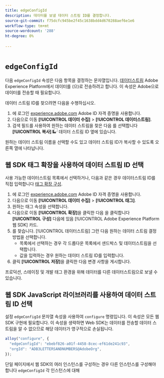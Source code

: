 ```yaml
---
title: edgeConfigId
description: 데이터를 보낼 데이터 스트림 ID를 결정합니다.
source-git-commit: f75dcfc945be2f45c1638bdd4d670288aef6e1e6
workflow-type: tm+mt
source-wordcount: '288'
ht-degree: 0%

---
```


# `edgeConfigId`

다음 `edgeConfigId` 속성은 다음 항목을 결정하는 문자열입니다. [데이터스트림](../../../datastreams/overview.md) Adobe Experience Platform에서 데이터를 (으)로 전송하려고 합니다. 이 속성은 Adobe으로 데이터를 전송할 때 필요합니다.

데이터 스트림 ID를 찾으려면 다음을 수행하십시오.

1. 에 로그인 [experience.adobe.com](https://experience.adobe.com) Adobe ID 자격 증명을 사용합니다.
1. 다음으로 이동 **[!UICONTROL 데이터 수집]** > **[!UICONTROL 데이터스트림]**.
1. 검색 필드를 사용하여 원하는 데이터 스트림을 찾은 다음 를 선택합니다 **[!UICONTROL 복사]** ![복사](../../assets/copy.png) 데이터 스트림 ID 옆에 있습니다.

원하는 데이터 스트림 이름을 선택할 수도 있고 데이터 스트림 ID가 복사할 수 있도록 오른쪽 열에 나타납니다.

## 웹 SDK 태그 확장을 사용하여 데이터 스트림 ID 선택

사용 가능한 데이터스트림 목록에서 선택하거나, 다음과 같은 경우 데이터스트림 ID를 직접 입력합니다 [태그 확장 구성](/help/tags/extensions/client/web-sdk/web-sdk-extension-configuration.md).

1. 에 로그인 [experience.adobe.com](https://experience.adobe.com) Adobe ID 자격 증명을 사용합니다.
1. 다음으로 이동 **[!UICONTROL 데이터 수집]** > **[!UICONTROL 태그]**.
1. 원하는 태그 속성을 선택합니다.
1. 다음으로 이동 **[!UICONTROL 확장]**&#x200B;을 클릭한 다음 을 클릭합니다 **[!UICONTROL 구성]** 다음에 있음 [!UICONTROL Adobe Experience Platform 웹 SDK] 카드.
1. 를 찾습니다. [!UICONTROL 데이터스트림] 그런 다음 원하는 데이터 스트림 결정 방법을 선택합니다.
   * 목록에서 선택하는 경우 각 드롭다운 목록에서 샌드박스 및 데이터스트림을 선택합니다.
   * 값을 입력하는 경우 원하는 데이터 스트림 ID를 입력합니다.
1. 클릭 **[!UICONTROL 저장]**&#x200B;을 클릭한 다음 변경 사항을 게시합니다.

프로덕션, 스테이징 및 개발 태그 환경을 위해 데이터를 다른 데이터스트림으로 보낼 수 있습니다.

## 웹 SDK JavaScript 라이브러리를 사용하여 데이터 스트림 ID 선택

설정 `edgeConfigId` 문자열 속성을 사용하여 `configure` 명령입니다. 이 속성은 모든 웹 SDK 구현에 필요합니다. 이 속성을 생략하면 Web SDK는 데이터를 전송할 데이터 스트림을 알 수 없으므로 해당 데이터가 영구적으로 손실됩니다.

```js
alloy("configure", {
  "edgeConfigId": "ebebf826-a01f-4458-8cec-ef61de241c93",
  "orgId": "ADB3LETTERSANDNUMBERS@AdobeOrg",
});
```

단일 페이지에서 웹 SDK의 여러 인스턴스를 구성하는 경우 다른 인스턴스를 구성해야 합니다 `edgeConfigId` 각 인스턴스에 대해
